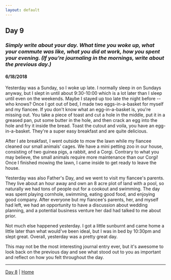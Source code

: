 ```yaml
---
layout: default
---
```


## Day 9
### *Simply write about your day. What time you woke up, what your commute was like, what you did at work, how you spent your evening. (If you’re journaling in the mornings, write about the previous day.)*
#### 6/18/2018

Yesterday was a Sunday, so I woke up late. I normally sleep in on Sundays anyway, but I slept in until about 9:30-10:00 which is a lot later than I sleep until even on the weekends. Maybe I stayed up too late the night before -- who knows? Once I got out of bed, I made two eggs-in-a-basket for myself and my fiancee. If you don't know what an egg-in-a-basket is, you're missing out. You take a piece of toast and cut a hole in the middle, put it in a greased pan, put some butter in the hole, and then crack an egg into the hole and fry it inside the bread. Toast the cutout and voila, you have an egg-in-a-basket. They're a super easy breakfast and are quite delicious.

After I ate breakfast, I went outside to mow the lawn while my fiancee cleaned our small animals' cages. We have a mini petting zoo in our house, consisting of two guinea pigs, a rabbit, and a Corgi. Contrary to what you may believe, the small animals require more maintenance than our Corgi! Once I finished mowing the lawn, I came inside to get ready to leave the house.

Yesterday was also Father's Day, and we went to visit my fiancee's parents. They live about an hour away and own an 8 acre plot of land with a pool, so naturally we had tons of people out for a cookout and swimming. The day was spent playing cornhole, swimming, eating good food, and enjoying good company. After everyone but my fiancee's parents, her, and myself had left, we had an opportunity to have a discussion about wedding planning, and a potential business venture her dad had talked to me about prior.

Not much else happened yesterday. I got a little sunburnt and came home a little later than what would've been ideal, but I was in bed by 10:30pm and slept great. Overall, yesterday was a pretty great day.

This may not be the most interesting journal entry ever, but it's awesome to look back on the previous day and see what stood out to you as important and reflect on how you felt throughout the day.

---
[Day 8](./day-8) | [Home](./)